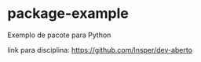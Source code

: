 # package-example
Exemplo de pacote para Python

link para disciplina: https://github.com/Insper/dev-aberto